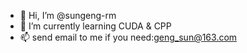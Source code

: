 - 👋 Hi, I’m @sungeng-rm
- 🌱 I’m currently learning CUDA & CPP
- 📫 send email to me if you need:geng_sun@163.com

<!---
sungeng-rm/sungeng-rm is a ✨ special ✨ repository because its `README.md` (this file) appears on your GitHub profile.
You can click the Preview link to take a look at your changes.
--->
